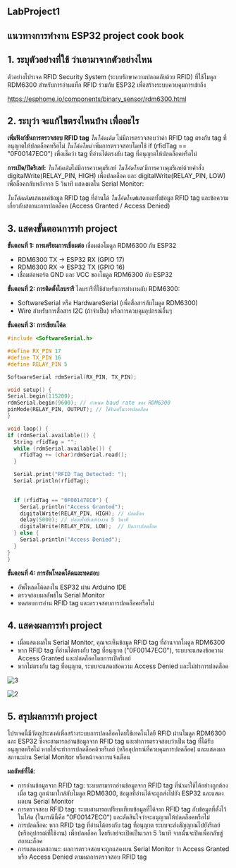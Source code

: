 ## LabProject1
## แนวทางการทำงาน ESP32 project cook book
## 1. ระบุตัวอย่างที่ใช้ ว่าเอามาจากตัวอย่างไหน
 ตัวอย่างโปรเจค RFID Security System (ระบบรักษาความปลอดภัยด้วย RFID) ที่ใช้โมดูล RDM6300 สำหรับการอ่านแท็ก RFID ร่วมกับ ESP32 เพื่อสร้างระบบควบคุมการเข้าถึง
 
 https://esphome.io/components/binary_sensor/rdm6300.html
 
## 2. ระบุว่า จะแก้ไขตรงไหนบ้าง เพื่ออะไร
**เพิ่มฟังก์ชันการตรวจสอบ RFID tag**
*ในโค้ดเดิม* ไม่มีการตรวจสอบว่าค่า RFID tag ตรงกับ tag ที่อนุญาตให้ปลดล็อคหรือไม่
*ในโค้ดใหม่* เพิ่มการตรวจสอบโดยใช้ if (rfidTag == "0F00147EC0") เพื่อเช็คว่า tag ที่อ่านได้ตรงกับ tag ที่อนุญาตให้ปลดล็อคหรือไม่

**การเปิด/ปิดรีเลย์:**
*ในโค้ดเดิม*ไม่มีการควบคุมรีเลย์
*ในโค้ดใหม่* มีการควบคุมรีเลย์ด้วยคำสั่ง digitalWrite(RELAY_PIN, HIGH) เพื่อปลดล็อค และ digitalWrite(RELAY_PIN, LOW) เพื่อล็อคกลับหลังจาก 5 วินาที
แสดงผลใน Serial Monitor:

*ในโค้ดเดิม*แสดงแค่ข้อมูล RFID tag ที่อ่านได้
*ในโค้ดใหม่*แสดงผลทั้งข้อมูล RFID tag และข้อความเกี่ยวกับสถานะการปลดล็อค (Access Granted / Access Denied)

## 3. แสดงขั้นตอนการทำ project
**ขั้นตอนที่ 1: การเตรียมการเชื่อมต่อ**
เชื่อมต่อโมดูล RDM6300 กับ ESP32
* RDM6300 TX → ESP32 RX (GPIO 17)
* RDM6300 RX → ESP32 TX (GPIO 16)
* เชื่อมต่อพอร์ต GND และ VCC ของโมดูล RDM6300 กับ ESP32

**ขั้นตอนที่ 2: การติดตั้งไลบรารี**
ไลบรารีที่ใช้สำหรับการทำงานกับ RDM6300:
* SoftwareSerial หรือ HardwareSerial (เพื่อสื่อสารกับโมดูล RDM6300)
* Wire สำหรับการสื่อสาร I2C (ถ้าจำเป็น) หรือการควบคุมอุปกรณ์อื่นๆ

**ขั้นตอนที่ 3: การเขียนโค้ด**
  ```cpp
#include <SoftwareSerial.h>

#define RX_PIN 17
#define TX_PIN 16
#define RELAY_PIN 5

SoftwareSerial rdmSerial(RX_PIN, TX_PIN);

void setup() {
  Serial.begin(115200);
  rdmSerial.begin(9600); // กำหนด baud rate ของ RDM6300
  pinMode(RELAY_PIN, OUTPUT); // ใช้รีเลย์ในการปลดล็อค
}

void loop() {
  if (rdmSerial.available()) {
    String rfidTag = "";
    while (rdmSerial.available()) {
      rfidTag += (char)rdmSerial.read();
    }

    Serial.print("RFID Tag Detected: ");
    Serial.println(rfidTag);

   
    if (rfidTag == "0F00147EC0") {
      Serial.println("Access Granted");
      digitalWrite(RELAY_PIN, HIGH); // ปลดล็อค
      delay(5000); // ปล่อยให้รีเลย์ทำงาน 5 วินาที
      digitalWrite(RELAY_PIN, LOW);  // ปิดการปลดล็อค
    } else {
      Serial.println("Access Denied");
    }
  }
}
```
**ขั้นตอนที่ 4: การอัพโหลดโค้ดและทดสอบ**
* อัพโหลดโค้ดลงใน ESP32 ผ่าน Arduino IDE
* ตรวจสอบผลลัพธ์ใน Serial Monitor
* ทดสอบการอ่าน RFID tag และตรวจสอบการปลดล็อคหรือไม่

## 4. แสดงผลการทำ project
* เมื่อแสดงผลใน Serial Monitor, คุณจะเห็นข้อมูล RFID tag ที่อ่านจากโมดูล RDM6300
* หาก RFID tag ที่อ่านได้ตรงกับ tag ที่อนุญาต ("0F00147EC0"), ระบบจะแสดงข้อความ Access Granted และปลดล็อคโดยการเปิดรีเลย์
* หากไม่ตรงกับ tag ที่อนุญาต, ระบบจะแสดงข้อความ Access Denied และไม่ทำการปลดล็อค

![3](https://github.com/user-attachments/assets/25cc4486-d226-44d7-b481-1c4af9a3d396)

![2](https://github.com/user-attachments/assets/5d40147d-34ce-43a2-86d2-1bf991891c4a)

## 5. สรุปผลการทำ project
โปรเจคนี้มีวัตถุประสงค์เพื่อสร้างระบบการปลดล็อคโดยใช้เทคโนโลยี RFID ผ่านโมดูล RDM6300 และ ESP32 ซึ่งจะสามารถอ่านข้อมูลจาก RFID tag และทำการตรวจสอบว่าเป็น tag ที่ได้รับอนุญาตหรือไม่ หากใช่จะทำการปลดล็อคด้วยรีเลย์ (หรืออุปกรณ์ที่ควบคุมการปลดล็อค) และแสดงผลสถานะผ่าน Serial Monitor หรือหน้าจอการแจ้งเตือน

**ผลลัพธ์ที่ได้:**
* การอ่านข้อมูลจาก RFID tag: ระบบสามารถอ่านข้อมูลจาก RFID tag ที่นำมาใช้ได้อย่างถูกต้อง เมื่อ tag ถูกนำมาใกล้กับโมดูล RDM6300, ข้อมูลที่อ่านได้จะถูกส่งไปยัง ESP32 และแสดงผลบน Serial Monitor
* การตรวจสอบ RFID tag: ระบบสามารถเปรียบเทียบข้อมูลที่ได้จาก RFID tag กับข้อมูลที่ตั้งไว้ในโค้ด (ในกรณีนี้คือ "0F00147EC0") และตัดสินใจว่าจะอนุญาตให้ปลดล็อคหรือไม่
* การปลดล็อค: หาก RFID tag ที่อ่านได้ตรงกับ tag ที่อนุญาต ระบบจะส่งสัญญาณไปยังรีเลย์ (หรืออุปกรณ์ที่ใช้งาน) เพื่อปลดล็อค โดยรีเลย์จะเปิดเป็นเวลา 5 วินาที จากนั้นจะปิดเพื่อกลับสู่สถานะล็อค
* การแสดงผลสถานะ: ผลการตรวจสอบจะถูกแสดงบน Serial Monitor ว่า Access Granted หรือ Access Denied ตามผลการตรวจสอบ RFID tag
